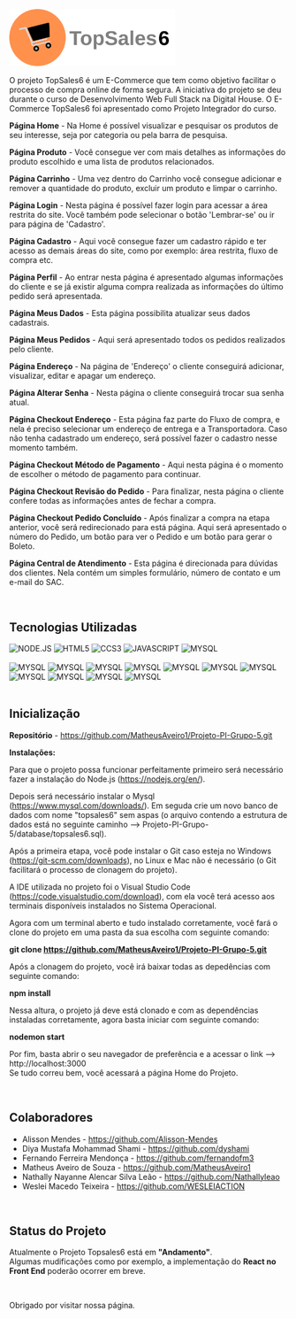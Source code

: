 <img style="width: 300px;" src="https://raw.githubusercontent.com/MatheusAveiro1/Projeto-PI-Grupo-5/9cdbfebb094f72f7cf534305545ce43766407878/public/images/logo.svg" alt="Logo TopSales6" />

O projeto TopSales6 é um E-Commerce que tem como objetivo facilitar o processo de compra online de forma segura.
A iniciativa do projeto se deu durante o curso de Desenvolvimento Web Full Stack na Digital House. O E-Commerce TopSales6 foi apresentado 
como Projeto Integrador do curso.

__Página Home__ - Na Home é possível visualizar e pesquisar os produtos de seu interesse, seja por categoria ou pela barra de pesquisa.

__Página Produto__ - Você consegue ver com mais detalhes as informações do produto escolhido e uma lista de produtos relacionados.

__Página Carrinho__ - Uma vez dentro do Carrinho você consegue adicionar e remover a quantidade do produto, excluir um produto e limpar o carrinho.

__Página Login__ - Nesta página é possível fazer login para acessar a área restrita do site. Você também pode selecionar o botão 'Lembrar-se' ou ir para
página de 'Cadastro'.

__Página Cadastro__ - Aqui você consegue fazer um cadastro rápido e ter acesso as demais áreas do site, como por exemplo: área restrita, fluxo de compra etc.

__Página Perfil__ - Ao entrar nesta página é apresentado algumas informações do cliente e se já existir alguma compra realizada as informações do último pedido 
será apresentada.

__Página Meus Dados__ - Esta página possibilita atualizar seus dados cadastrais.

__Página Meus Pedidos__ - Aqui será apresentado todos os pedidos realizados pelo cliente.

__Página Endereço__ - Na página de 'Endereço' o cliente conseguirá adicionar, visualizar, editar e apagar um endereço.

__Página Alterar Senha__ - Nesta página o cliente conseguirá trocar sua senha atual.

__Página Checkout Endereço__ - Esta página faz parte do Fluxo de compra, e nela é preciso selecionar um endereço de entrega e a Transportadora. Caso não tenha cadastrado um endereço, será possível fazer o cadastro nesse momento também.

__Página Checkout Método de Pagamento__ - Aqui nesta página é o momento de escolher o método de pagamento para continuar.

__Página Checkout Revisão do Pedido__ - Para finalizar, nesta página o cliente confere todas as informações antes de fechar a compra.

__Página Checkout Pedido Concluído__ - Após finalizar a compra na etapa anterior, você será redirecionado para está página. Aqui será apresentado o número
do Pedido, um botão para ver o Pedido e um botão para gerar o Boleto.

__Página Central de Atendimento__ - Esta página é direcionada para dúvidas dos clientes. Nela contém um simples formulário, número de contato e um e-mail do SAC.    

<br>

## Tecnologias Utilizadas

<div stayle="display: inline_block">
  <img algin="center" alt="NODE.JS" src="https://img.shields.io/badge/Node.js-43853D?style=for-the-badge&logo=node.js&logoColor=white">
  <img algin="center" alt="HTML5" src="https://img.shields.io/badge/HTML5-E34F26?style=for-the-badge&logo=html5&logoColor=white">
  <img algin="center" alt="CCS3" src="https://img.shields.io/badge/CSS3-1572B6?style=for-the-badge&logo=css3&logoColor=white">
  <img algin="center" alt="JAVASCRIPT" src="https://img.shields.io/badge/JavaScript-323330?style=for-the-badge&logo=javascript&logoColor=F7DF1E">
  <img algin="center" alt="MYSQL" src="https://img.shields.io/badge/MySQL-00000F?style=for-the-badge&logo=mysql&logoColor=white">
</div>
<br>
<div stayle="display: inline_block;margin: 0 0 40px 0">
  <img algin="center" alt="MYSQL" src="https://img.shields.io/badge/bcrypt-v5.0.1-yellow">
  <img algin="center" alt="MYSQL" src="https://img.shields.io/badge/cookie--parser-v1.4.4-orange">
  <img algin="center" alt="MYSQL" src="https://img.shields.io/badge/ejs-v2.6.9-brightgreen">
  <img algin="center" alt="MYSQL" src="https://img.shields.io/badge/express-4.16.1-yellowgreen">
  <img algin="center" alt="MYSQL" src="https://img.shields.io/badge/express--session-v1.17.3-yellowgreen">
  <img algin="center" alt="MYSQL" src="https://img.shields.io/badge/express--validator-v6.14.2-yellowgreen">
  <img algin="center" alt="MYSQL" src="https://img.shields.io/badge/method--override-v3.0.0-red">
  <img algin="center" alt="MYSQL" src="https://img.shields.io/badge/multer-v1.4.5--lts.1-blue">
  <img algin="center" alt="MYSQL" src="https://img.shields.io/badge/mysql2-v2.3.3-lightgrey">
  <img algin="center" alt="MYSQL" src="https://img.shields.io/badge/sequelize-v6.23.0-lightgrey">
  <img algin="center" alt="MYSQL" src="https://img.shields.io/badge/nodemon-v2.0.19-orange">
</div>

<br>

## Inicialização

__Repositório__ - https://github.com/MatheusAveiro1/Projeto-PI-Grupo-5.git

__Instalações:__ 

Para que o projeto possa funcionar perfeitamente primeiro será necessário fazer a instalação do Node.js (https://nodejs.org/en/).  

Depois será necessário instalar o Mysql (https://www.mysql.com/downloads/). Em seguda crie um novo banco de dados com nome "topsales6" sem aspas (o arquivo contendo a estrutura de dados está no seguinte caminho --> Projeto-PI-Grupo-5/database/topsales6.sql).  

Após a primeira etapa, você pode instalar o Git caso esteja no Windows (https://git-scm.com/downloads), no Linux e Mac não é necessário (o Git facilitará o processo de clonagem do projeto).

A IDE utilizada no projeto foi o Visual Studio Code (https://code.visualstudio.com/download), com ela você terá acesso aos terminais disponíveis instalados no Sistema Operacional.  

Agora com um terminal aberto e tudo instalado corretamente, você fará o clone do projeto em uma pasta da sua escolha com seguinte comando:  

__git clone https://github.com/MatheusAveiro1/Projeto-PI-Grupo-5.git__

Após a clonagem do projeto, você irá baixar todas as depedências com seguinte comando:

__npm install__

Nessa altura, o projeto já deve está clonado e com as dependências instaladas corretamente, agora basta iniciar com seguinte comando:

__nodemon start__

Por fim, basta abrir o seu navegador de preferência e a acessar o link --> http://localhost:3000  
Se tudo correu bem, você acessará a página Home do Projeto.

<br>

## Colaboradores

* Alisson Mendes - https://github.com/Alisson-Mendes
* Diya Mustafa Mohammad Shami - https://github.com/dyshami
* Fernando Ferreira Mendonça - https://github.com/fernandofm3
* Matheus Aveiro de Souza - https://github.com/MatheusAveiro1
* Nathally Nayanne Alencar Silva Leão - https://github.com/Nathallyleao
* Weslei Macedo Teixeira - https://github.com/WESLEIACTION

<br>

## Status do Projeto

Atualmente o Projeto Topsales6 está em __"Andamento"__.  
Algumas mudificações como por exemplo, a implementação do __React no Front End__ poderão ocorrer em breve.

<br>

Obrigado por visitar nossa página.
